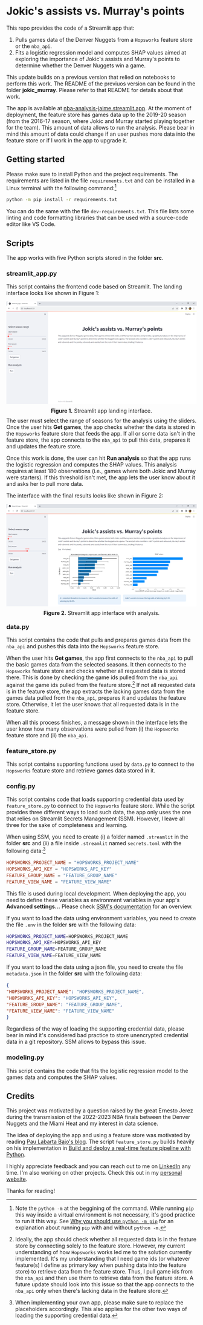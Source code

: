 # Jokic's assists vs. Murray's points

This repo provides the code of a Streamlit app that:

1. Pulls games data of the Denver Nuggets from a `Hopsworks` feature store or the `nba_api`.
2. Fits a logistic regression model and computes SHAP values aimed at exploring the importance of Jokic's assists and Murray's points to determine whether the Denver Nuggets win a game.

This update builds on a previous version that relied on notebooks to perform this work. The README of the previuos version can be found in the folder **jokic_murray**. Please refer to that README for details about that work.

The app is available at [nba-analysis-jaime.streamlit.app](https://nba-analysis-jaime.streamlit.app/). At the moment of deployment, the feature store has games data up to the 2019-20 season (from the 2016-17 season, where Jokic and Murray started playing together for the team). This amount of data allows to run the analysis. Please bear in mind this amount of data could change if an user pushes more data into the feature store or if I work in the app to upgrade it.

## Getting started

Please make sure to install Python and the project requirements. The requirements are listed in the file `requirements.txt` and can be installed in a Linux terminal with the following command:[^1]

[^1]: Note the `python -m` at the beggining of the command. While running `pip` this way inside a virtual environment is not necessary, it's good practice to run it this way. See [Why you should use `python -m pip`](https://snarky.ca/why-you-should-use-python-m-pip/) for an explanation about running `pip` with and without `python -m`.

```bash
python -m pip install -r requirements.txt
```

You can do the same with the file `dev-requirements.txt`. This file lists some linting and code formatting libraries that can be used with a source-code editor like VS Code.

## Scripts

The app works with five Python scripts stored in the folder **src**.

### streamlit_app.py

This script contains the frontend code based on Streamlit. The landing interface looks like shown in Figure 1:

<p style="line-height:0.5" align="center">
    <img src="images/app1.png" />
</p>
<p style="line-height:0.5" align="center"><b>Figure 1.</b> Streamlit app landing interface.</p>

The user must select the range of seasons for the analysis using the sliders. Once the user hits **Get games**, the app checks whether the data is stored in the `Hopsworks` feature store that feeds the app. If all or some data isn't in the feature store, the app connects to the `nba_api` to pull this data, prepares it and updates the feature store.

Once this work is done, the user can hit **Run analysis** so that the app runs the logistic regression and computes the SHAP values. This analysis requires at least 180 observations (i.e., games where both Jokic and Murray were starters). If this threshold isn't met, the app lets the user know about it and asks her to pull more data.

The interface with the final results looks like shown in Figure 2:

<p style="line-height:0.5" align="center">
    <img src="images/app2.png" />
</p>
<p style="line-height:0.5" align="center"><b>Figure 2.</b> Streamlit app interface with analysis.</p>

### data.py

This script contains the code that pulls and prepares games data from the `nba_api` and pushes this data into the `Hopsworks` feature store.

When the user hits **Get games**, the app first connects to the `nba_api` to pull the basic games data from the selected seasons. It then connects to the `Hopsworks` feature store and checks whether all requested data is stored there. This is done by checking the game ids pulled from the `nba_api` against the game ids pulled from the feature store.[^2] If not all requested data is in the feature store, the app extracts the lacking games data from the games data pulled from the `nba_api`, prepares it and updates the feature store. Otherwise, it let the user knows that all requested data is in the feature store.

[^2]: Ideally, the app should check whether all requested data is in the feature store by connecting solely to the feature store. However, my current understanding of how `Hopsworks` works led me to the solution currently implemented. It's my understanding that I need game ids (or whatever feature(s) I define as primary key when pushing data into the feature store) to retrieve data from the feature store. Thus, I pull game ids from the `nba_api` and then use them to retrieve data from the feature store. A future update should look into this issue so that the app connects to the `nba_api` only when there's lacking data in the feature store.

When all this process finishes, a message shown in the interface lets the user know how many observations were pulled from (i) the `Hopsworks` feature store and (ii) the `nba_api`.

### feature_store.py

This script contains supporting functions used by `data.py` to connect to the `Hopsworks` feature store and retrieve games data stored in it.

### config.py

This script contains code that loads supporting credential data used by `feature_store.py` to connect to the `Hopsworks` feature store. While the script provides three different ways to load such data, the app only uses the one that relies on Streamlit Secrets Management (SSM). However, I leave all three for the sake of completeness and learning.

When using SSM, you need to create (i) a folder named `.streamlit` in the folder **src** and (ii) a file inside `.streamlit` named `secrets.toml` with the following data:[^3]

```toml
HOPSWORKS_PROJECT_NAME = "HOPSWORKS_PROJECT_NAME"
HOPSWORKS_API_KEY = "HOPSWORKS_API_KEY"
FEATURE_GROUP_NAME = "FEATURE_GROUP_NAME"
FEATURE_VIEW_NAME = "FEATURE_VIEW_NAME"
```

[^3]: When implementing your own app, please make sure to replace the placeholders accordingly. This also applies for the other two ways of loading the supporting credential data.

This file is used during local development. When deploying the app, you need to define these variables as environment variables in your app's **Advanced settings...** Please check [SSM's documentation](https://docs.streamlit.io/streamlit-community-cloud/deploy-your-app/secrets-management) for an overview.

If you want to load the data using environment variables, you need to create the file `.env` in the folder **src** with the following data:

```sh
HOPSWORKS_PROJECT_NAME=HOPSWORKS_PROJECT_NAME
HOPSWORKS_API_KEY=HOPSWORKS_API_KEY
FEATURE_GROUP_NAME=FEATURE_GROUP_NAME
FEATURE_VIEW_NAME=FEATURE_VIEW_NAME
```

If you want to load the data using a json file, you need to create the file `metadata.json` in the folder **src** with the following data:

```json
{
"HOPSWORKS_PROJECT_NAME": "HOPSWORKS_PROJECT_NAME",
"HOPSWORKS_API_KEY": "HOPSWORKS_API_KEY",
"FEATURE_GROUP_NAME": "FEATURE_GROUP_NAME",
"FEATURE_VIEW_NAME": "FEATURE_VIEW_NAME"
}
```

Regardless of the way of loading the supporting credential data, please bear in mind it's considered bad practice to store unencrypted credential data in a git repository. SSM allows to bypass this issue.

### modeling.py

This script contains the code that fits the logistic regression model to the games data and computes the SHAP values.

## Credits

This project was motivated by a question raised by the great Ernesto Jerez during the transmission of the 2022-2023 NBA finals between the Denver Nuggets and the Miami Heat and my interest in data science.

The idea of deploying the app and using a feature store was motivated by reading [Pau Labarta Bajo's blog](https://datamachines.xyz/). The script `feature_store.py` builds heavily on his implementation in [Build and deploy a real-time feature pipeline with Python](https://github.com/Paulescu/build-and-deploy-real-time-feature-pipeline/).

I highly appreciate feedback and you can reach out to me on [LinkedIn](https://bit.ly/jaime-linkedin) any time. I'm also working on other projects. Check this out in my [personal website](https://bit.ly/jaime-website).

Thanks for reading!
